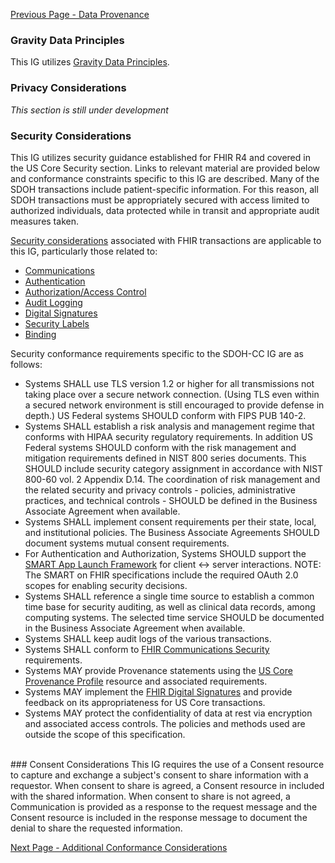 [Previous Page - Data Provenance](DataProvenance.html)

### Gravity Data Principles
This IG utilizes [Gravity Data Principles](https://confluence.hl7.org/display/GRAV/Gravity+Data+Principles). 

### Privacy Considerations
*This section is still under development*


### Security Considerations

This IG utilizes security guidance established for FHIR R4 and covered in the US Core Security section. Links to relevant material are provided below and conformance constraints specific to this IG are described.
Many of the SDOH transactions include patient-specific information. For this reason, all SDOH transactions must be appropriately secured with access limited to authorized individuals, data protected while in transit and appropriate audit measures taken.

[Security considerations](http://hl7.org/fhir/R4/security.html) associated with FHIR transactions are applicable to this IG, particularly those related to:

* [Communications](http://hl7.org/fhir/R4/security.html#http)
* [Authentication](http://hl7.org/fhir/R4/security.html#authentication)
* [Authorization/Access Control](http://hl7.org/fhir/R4/security.html#authorization/access%20control)
* [Audit Logging](http://hl7.org/fhir/R4/security.html#audit%20logging)
* [Digital Signatures](http://hl7.org/fhir/R4/security.html#digital%20signatures)
* [Security Labels](http://hl7.org/fhir/R4/security-labels.html)
* [Binding]( https://www.hl7.org/fhir/security.html#binding)
 
 
Security conformance requirements specific to the SDOH-CC IG are as follows:

* Systems SHALL use TLS version 1.2 or higher for all transmissions not taking place over a secure network connection. (Using TLS even within a secured network environment is still encouraged to provide defense in depth.) US Federal systems SHOULD conform with FIPS PUB 140-2.
* Systems SHALL establish a risk analysis and management regime that conforms with HIPAA security regulatory requirements. In addition US Federal systems SHOULD conform with the risk management and mitigation requirements defined in NIST 800 series documents. This SHOULD include security category assignment in accordance with NIST 800-60 vol. 2 Appendix D.14. The coordination of risk management and the related security and privacy controls - policies, administrative practices, and technical controls - SHOULD be defined in the Business Associate Agreement when available.
* Systems SHALL implement consent requirements per their state, local, and institutional policies. The Business Associate Agreements SHOULD document systems mutual consent requirements.
* For Authentication and Authorization, Systems SHOULD support the [SMART App Launch Framework](http://www.hl7.org/fhir/smart-app-launch/history.cfml) for client <-> server interactions. NOTE: The SMART on FHIR specifications include the required OAuth 2.0 scopes for enabling security decisions.
* Systems SHALL reference a single time source to establish a common time base for security auditing, as well as clinical data records, among computing systems. The selected time service SHOULD be documented in the Business Associate Agreement when available.
* Systems SHALL keep audit logs of the various transactions.
* Systems SHALL conform to [FHIR Communications Security](http://hl7.org/fhir/R4/security.html#http) requirements.
* Systems MAY provide Provenance statements using the [US Core Provenance Profile](http://hl7.org/fhir/us/core/StructureDefinition-us-core-provenance.html) resource and associated requirements.
* Systems MAY implement the [FHIR Digital Signatures](http://hl7.org/fhir/R4/security.html#digital%20signatures) and provide feedback on its appropriateness for US Core transactions.
* Systems MAY protect the confidentiality of data at rest via encryption and associated access controls. The policies and methods used are outside the scope of this specification.

<br>
### Consent Considerations
This IG requires the use of a Consent resource to capture and exchange a subject's consent to share information with a requestor.  When consent to share is agreed, a Consent resource in included with the shared information.  When consent to share is not agreed, a Communication is provided as a response to the request message and the Consent resource is included in the response message to document the denial to share the requested information.

[Next Page - Additional Conformance Considerations](AdditionalConformanceConsiderations.html)